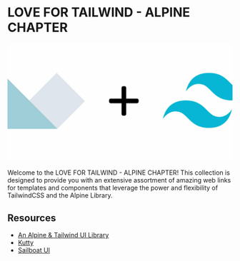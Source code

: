 # LOVE FOR TAILWIND - ALPINE CHAPTER

![TailwindCSS Logo](alpine-plus-tailwind.jpg)

Welcome to the LOVE FOR TAILWIND - ALPINE CHAPTER! This collection is designed to provide you with an extensive assortment of amazing web links for templates and components that leverage the power and flexibility of TailwindCSS and the Alpine Library.

## Resources

- [An Alpine & Tailwind UI Library](https://devdojo.com/pines)
- [Kutty](https://kutty.netlify.app/)
- [Sailboat UI](https://sailboatui.com/)
